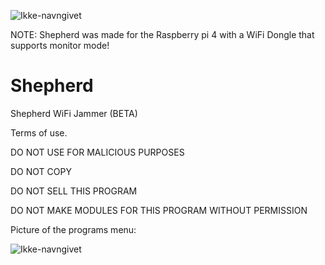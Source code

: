 ![Ikke-navngivet](https://user-images.githubusercontent.com/93089744/165878518-562a9524-4f64-43c7-b362-9c4442b5a1e6.png)

NOTE: Shepherd was made for the Raspberry pi 4 with a WiFi Dongle that supports monitor mode!

# Shepherd
Shepherd WiFi Jammer (BETA)

Terms of use.

DO NOT USE FOR MALICIOUS PURPOSES

DO NOT COPY

DO NOT SELL THIS PROGRAM

DO NOT MAKE MODULES FOR THIS PROGRAM WITHOUT PERMISSION



Picture of the programs menu:



![Ikke-navngivet](https://user-images.githubusercontent.com/93089744/165878709-417b9dc4-c7d3-4ff7-81c5-90d0b1907af7.png)
